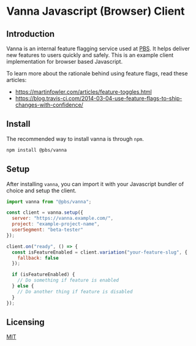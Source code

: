 # Vanna Javascript (Browser) Client

## Introduction

Vanna is an internal feature flagging service used at [PBS](http://pbs.org). It
helps deliver new features to users quickly and safely. This is an example
client implementation for browser based Javascript.

To learn more about the rationale behind using feature flags, read these
articles:

- https://martinfowler.com/articles/feature-toggles.html
- https://blog.travis-ci.com/2014-03-04-use-feature-flags-to-ship-changes-with-confidence/

## Install

The recommended way to install vanna is through `npm`.

```sh
npm install @pbs/vanna
```

## Setup

After installing `vanna`, you can import it with your Javascript bundler of
choice and setup the client.

```js
import vanna from "@pbs/vanna";

const client = vanna.setup({
  server: "https://vanna.example.com/",
  project: "example-project-name",
  userSegment: "beta-tester"
});

client.on("ready", () => {
  const isFeatureEnabled = client.variation("your-feature-slug", {
    fallback: false
  });

  if (isFeatureEnabled) {
    // Do something if feature is enabled
  } else {
    // Do another thing if feature is disabled
  }
});
```

## Licensing

[MIT](/LICENSE)
